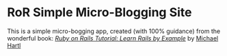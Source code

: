 # RoR Simple Micro-Blogging Site
This is a simple micro-bogging app, created (with 100% guidance) from the wonderful book:
[*Ruby on Rails Tutorial: Learn Rails by Example*](http://railstutorial.org/)
by [Michael Hartl](http://michaelhartl.com/)